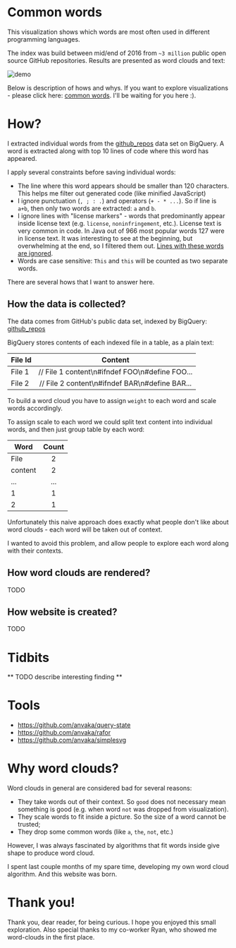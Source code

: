 # Common words

This visualization shows which words are most often used in different programming
languages.

The index was build between mid/end of 2016 from `~3 million` public open source
GitHub repositories. Results are presented as word clouds and text:

![demo](https://raw.githubusercontent.com/anvaka/common-words/master/docs/main_screen.png)

Below is description of hows and whys. If you want to explore visualizations -
please click here: [common words](https://anvaka.github.io/common-words/#?lang=js). I'll be waiting for you here :).

# How?

I extracted individual words from the [github_repos](https://bigquery.cloud.google.com/dataset/bigquery-public-data:github_repos)
data set on BigQuery. A word is extracted along with top 10 lines of code where
this word has appeared.

I apply several constraints before saving individual words:

* The line where this word appears should be smaller than 120 characters. This helps
me filter out generated code (like minified JavaScript)
* I ignore punctuation (`, ; : .`) and operators (`+ - * ...`). So if line is
`a+b`, then only two words are extracted: `a` and `b`.
* I ignore lines with "license markers" - words that predominantly appear inside license text
(e.g. `license`, `noninfringement`, etc.). License text is very common in code.
In Java out of 966 most popular words 127 were in license text. It was interesting
to see at the beginning, but overwhelming at the end, so I filtered them out. [Lines with these words are ignored](https://github.com/anvaka/common-words/blob/master/data-extract/ignore/index.js).
* Words are case sensitive: `This` and `this` will be counted as two separate words.

There are several hows that I want to answer here.

## How the data is collected?

The data comes from GitHub's public data set, indexed by BigQuery: [github_repos](https://bigquery.cloud.google.com/dataset/bigquery-public-data:github_repos)

BigQuery stores contents of each indexed file in a table, as a plain text:

| File Id | Content                                       |
| --------|:---------------------------------------------:|
| File 1  | // File 1 content\n#ifndef FOO\n#define FOO...|
| File 2  | // File 2 content\n#ifndef BAR\n#define BAR...|

To build a word cloud you have to assign `weight` to each word and scale words accordingly.

To assign scale to each word we could split text content into individual words,
and then just group table by each word:

| Word    | Count|
|---------|:----:|
| File    | 2    |
| content | 2    |
| ...     | ...  |
| 1       | 1    |
| 2       | 1    |

Unfortunately this naive approach does exactly what people don't like about word
clouds - each word will be taken out of context.

I wanted to avoid this problem, and allow people to explore each word along with
their contexts.


## How word clouds are rendered?
TODO

## How website is created?
TODO

# Tidbits

** TODO describe interesting finding **

# Tools

* https://github.com/anvaka/query-state
* https://github.com/anvaka/rafor
* https://github.com/anvaka/simplesvg

# Why word clouds?

Word clouds in general are considered bad for several reasons:

* They take words out of their context. So `good` does not necessary mean something is good (e.g.
when word `not` was dropped from visualization).
* They scale words to fit inside a picture. So the size of a word cannot be trusted;
* They drop some common words (like `a`, `the`, `not`, etc.)

However, I was always fascinated by algorithms that fit words inside give shape to
produce word cloud.

I spent last couple months of my spare time, developing my own word cloud algorithm.
And this website was born.

# Thank you!

Thank you, dear reader, for being curious. I hope you enjoyed this small exploration.
Also special thanks to my co-worker Ryan, who showed me word-clouds in the first
place.
